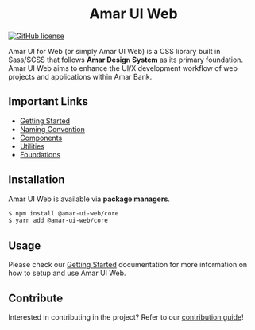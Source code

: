 <h1 align="center">Amar UI Web</h1>

[![GitHub license](https://img.shields.io/github/license/tunaiku/amar-ui-web)](https://github.com/tunaiku/amar-ui-web/blob/master/LICENSE)

Amar UI for Web (or simply Amar UI Web) is a CSS library built in Sass/SCSS that follows **Amar
Design System** as its primary foundation. Amar UI Web aims to enhance the UI/X development workflow
of web projects and applications within Amar Bank.

## Important Links

- [Getting Started](https://amar-ui.netlify.app/getting-started)
- [Naming Convention](https://amar-ui.netlify.app/getting-started/naming-convention)
- [Components](https://amar-ui.netlify.app/components)
- [Utilities](https://amar-ui.netlify.app/utilities)
- [Foundations](https://amar-ui.netlify.app/foundations)

## Installation

Amar UI Web is available via **package managers**.

```bash
$ npm install @amar-ui-web/core
$ yarn add @amar-ui-web/core
```

## Usage

Please check our [Getting Started](https://amar-ui.netlify.app/getting-started) documentation for
more information on how to setup and use Amar UI Web.

## Contribute

Interested in contributing in the project? Refer to our
[contribution guide](https://github.com/tunaiku/amar-ui-web/blob/master/.github/CONTRIBUTING.md)!
